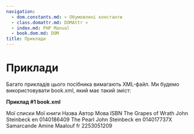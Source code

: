```yaml
---
navigation:
  - dom.constants.md: « Обумовлені константи
  - class.domattr.md: DOMAttr »
  - index.md: PHP Manual
  - book.dom.md: DOM
title: Приклади
---
```

# Приклади

Багато прикладів цього посібника вимагають XML-файл. Ми будемо використовувати book.xml, який має такий зміст:

**Приклад #1 book.xml**

Мої списки Мої книги Назва Автор Мова ISBN The Grapes of Wrath John Steinbeck en 0140186409 The Pearl John Steinbeck en 014017737X Samarcande Amine Maalouf fr 2253051209
